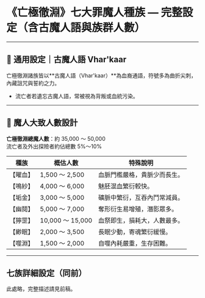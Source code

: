 # 《亡極徹淵》七大罪魔人種族 — 完整設定（含古魔人語與族群人數）

---

## 📜 通用設定｜古魔人語 Vhar'kaar

亡極徹淵諸族皆以**古魔人語（Vhar'kaar）**為血裔通語，符號多為曲折尖刺，內藏詛咒與誓約之力。
- 流亡者若遺忘古魔人語，常被視為背叛或血統污染。

---

## 🌌 魔人大致人數設計

**亡極徹淵總魔人數**：約 35,000 ～ 50,000  
流亡者及外出探險者約佔總數 5%～10%

| 種族 | 概估人數 | 特殊說明 |
|------|-----------|----------------------------|
| 【曜血】 | 1,500 ～ 2,500 | 血脈門檻嚴格，貴脈少而長生。 |
| 【鳴紗】 | 4,000 ～ 6,000 | 魅胚混血繁衍較快。 |
| 【垢金】 | 3,000 ～ 5,000 | 礦脈中繁衍，互吞內鬥常減員。 |
| 【幽鬩】 | 5,000 ～ 7,000 | 奪形衍生易增殖，潛影眾多。 |
| 【獰罡】 | 10,000 ～ 15,000 | 血祭即生，損耗大，人數最多。 |
| 【緲眠】 | 2,000 ～ 3,500 | 長眠少動，寄魂繁衍緩慢。 |
| 【噬淵】 | 1,500 ～ 2,000 | 自噬內耗嚴重，生存困難。 |

---

## 七族詳細設定（同前）

此處略，完整描述請見前稿。
